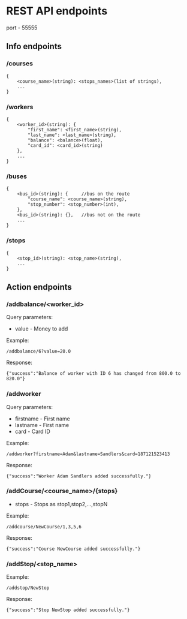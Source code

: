 # REST API endpoints
port - 55555

## Info endpoints

### /courses
    {
        <course_name>(string): <stops_names>(list of strings),
        ...
    }

### /workers
    {
        <worker_id>(string): {
            "first_name": <first_name>(string),
            "last_name": <last_name>(string),
            "balance": <balance>(float),
            "card_id": <card_id>(string)
        },
        ...
    }

### /buses
    {  
        <bus_id>(string): {     //bus on the route
            "course_name": <course_name>(string),
            "stop_number": <stop_number>(int),
        },
        <bus_id>(string): {},   //bus not on the route
        ...
    }

### /stops
    {  
        <stop_id>(string): <stop_name>(string),
        ...
    }

## Action endpoints

### /addbalance/<worker_id>
Query parameters:
* value - Money to add

Example:

    /addbalance/6?value=20.0

Response:

    {"success":"Balance of worker with ID 6 has changed from 800.0 to 820.0"}

### /addworker
Query parameters:
* firstname - First name
* lastname - First name
* card - Card ID

Example:

    /addworker?firstname=Adam&lastname=Sandlers&card=187121523413

Response:

    {"success":"Worker Adam Sandlers added successfully."}

### /addCourse/<course_name>/{stops}
* stops - Stops as stop1,stop2,...,stopN

Example:

    /addcourse/NewCourse/1,3,5,6

Response:

    {"success":"Course NewCourse added successfully."}

### /addStop/<stop_name>

Example:

    /addstop/NewStop

Response:

    {"success":"Stop NewStop added successfully."}
